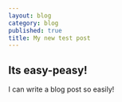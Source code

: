 ```yaml
---
layout: blog
category: blog
published: true
title: My new test post
---
```


## Its easy-peasy!

I can write a blog post so easily!
